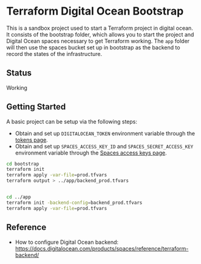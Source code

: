 # Terraform Digital Ocean Bootstrap

This is a sandbox project used to start a Terraform project in digital ocean. It
consists of the bootstrap folder, which allows you to start the project and
Digital Ocean spaces necessary to get Terraform working. The `app` folder will
then use the spaces bucket set up in bootstrap as the backend to record the
states of the infrastructure.

## Status

Working

## Getting Started

A basic project can be setup via the following steps:

- Obtain and set up `DIGITALOCEAN_TOKEN` environment variable through the
  [tokens page](https://cloud.digitalocean.com/account/api/tokens).
- Obtain and set up `SPACES_ACCESS_KEY_ID` and `SPACES_SECRET_ACCESS_KEY`
  environment variable through the [Spaces access keys
  page](https://cloud.digitalocean.com/spaces/access_keys).

```bash
cd bootstrap
terraform init
terraform apply -var-file=prod.tfvars
terraform output > ../app/backend_prod.tfvars


cd ../app
terraform init -backend-config=backend_prod.tfvars
terraform apply -var-file=prod.tfvars
```

## Reference

- How to configure Digital Ocean backend:
  <https://docs.digitalocean.com/products/spaces/reference/terraform-backend/>

